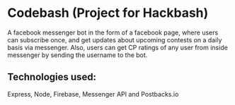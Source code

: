 # Codebash (Project for Hackbash)
A facebook messenger bot in the form of a facebook page, where users can subscribe once, and get updates about upcoming contests on a daily basis via messenger. Also, users can get CP ratings of any user from inside messenger by sending the username to the bot.

## Technologies used:
Express, Node, Firebase, Messenger API and Postbacks.io